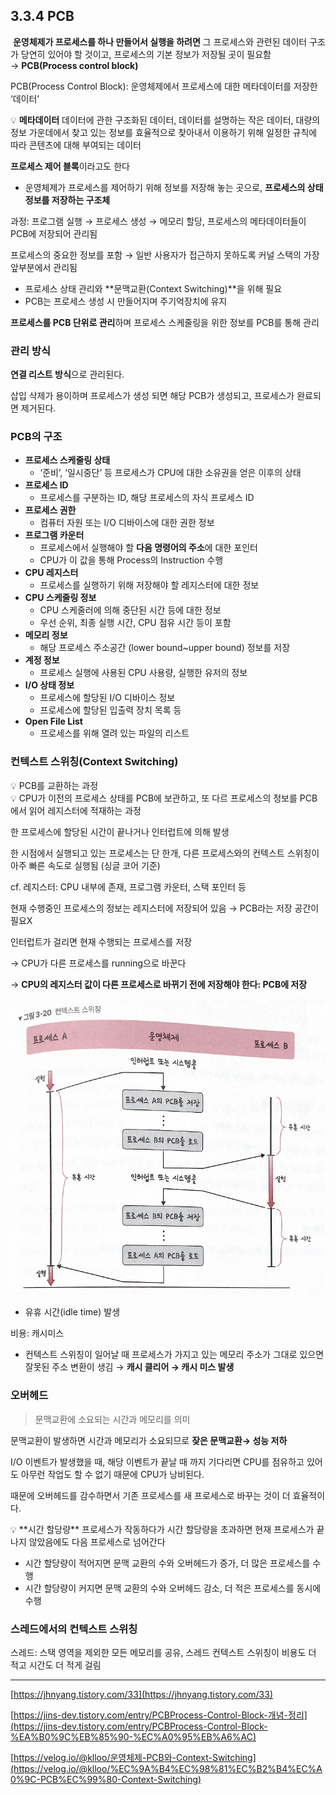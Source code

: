 
## 3.3.4 PCB

 **운영체제가 프로세스를 하나 만들어서 실행을 하려면** 그 프로세스와 관련된 데이터 구조가 당연히 있어야 할 것이고, 프로세스의 기본 정보가 저장될 곳이 필요함 → **PCB(Process control block)**

PCB(Process Control Block): 운영체제에서 프로세스에 대한 메타데이터를 저장한 ‘데이터’


💡  **메타데이터**
데이터에 관한 구조화된 데이터, 데이터를 설명하는 작은 데이터, 대량의 정보 가운데에서 찾고 있는 정보를 효율적으로 찾아내서 이용하기 위해 일정한 규칙에 따라 콘텐츠에 대해 부여되는 데이터



**프로세스 제어 블록**이라고도 한다

- 운영체제가 프로세스를 제어하기 위해 정보를 저장해 놓는 곳으로, **프로세스의 상태 정보를 저장하는 구조체**

과정: 프로그램 실행 → 프로세스 생성 → 메모리 할당, 프로세스의 메타데이터들이 PCB에 저장되어 관리됨

프로세스의 중요한 정보를 포함 → 일반 사용자가 접근하지 못하도록 커널 스택의 가장 앞부분에서 관리됨

- 프로세스 상태 관리와 **문맥교환(Context Switching)**을 위해 필요
- PCB는 프로세스 생성 시 만들어지며 주기억장치에 유지

**프로세스를 PCB 단위로 관리**하며 프로세스 스케줄링을 위한 정보를 PCB를 통해 관리

### 관리 방식

**연결 리스트 방식**으로 관리된다.

삽입 삭제가 용이하며 프로세스가 생성 되면 해당 PCB가 생성되고, 프로세스가 완료되면 제거된다.

### PCB의 구조

- **프로세스 스케줄링 상태**
    - ‘준비’, ‘일시중단’ 등 프로세스가 CPU에 대한 소유권을 얻은 이후의 상태
- **프로세스 ID**
    - 프로세스를 구분하는 ID, 해당 프로세스의 자식 프로세스 ID
- **프로세스 권한**
    - 컴퓨터 자원 또는 I/O 디바이스에 대한 권한 정보
- **프로그램 카운터**
    - 프로세스에서 실행해야 할 **다음 명령어의 주소**에 대한 포인터
    - CPU가 이 값을 통해 Process의 Instruction 수행
- **CPU 레지스터**
    - 프로세스를 실행하기 위해 저장해야 할 레지스터에 대한 정보
- **CPU 스케줄링 정보**
    - CPU 스케줄러에 의해 중단된 시간 등에 대한 정보
    - 우선 순위, 최종 실행 시간, CPU 점유 시간 등이 포함
- **********************메모리 정보**********************
    - 해당 프로세스 주소공간 (lower bound~upper bound) 정보를 저장
- **계정 정보**
    - 프로세스 실행에 사용된 CPU 사용량, 실행한 유저의 정보
- **I/O 상태 정보**
    - 프로세스에 할당된 I/O 디바이스 정보
    - 프로세스에 할당된 입출력 장치 목록 등
- **Open File List**
    - 프로세스를 위해 열려 있는 파일의 리스트

### 컨텍스트 스위칭(Context Switching)

<aside>
💡 PCB를 교환하는 과정

</aside>

<aside>
💡 CPU가 이전의 프로세스 상태를 PCB에 보관하고, 또 다르 프로세스의 정보를 PCB에서 읽어 레지스터에 적재하는 과정

</aside>

한 프로세스에 할당된 시간이 끝나거나 인터럽트에 의해 발생

한 시점에서 실행되고 있는 프로세스는 단 한개, 다른 프로세스와의 컨텍스트 스위칭이 아주 빠른 속도로 실행됨 (싱글 코어 기준)

cf. 레지스터: CPU 내부에 존재, 프로그램 카운터, 스택 포인터 등

현재 수행중인 프로세스의 정보는 레지스터에 저장되어 있음 → PCB라는 저장 공간이 필요X

인터럽트가 걸리면 현재 수행되는 프로세스를 저장 

→ CPU가 다른 프로세스를 running으로 바꾼다

→ **CPU의 레지스터 값이 다른 프로세스로 바뀌기 전에 저장해야 한다: PCB에 저장**

![9D141ABE-DED3-4BEF-B40F-136CB47C86D2.jpeg](./img/ch3.3.4_1.jpeg)

- 유휴 시간(idle time) 발생

비용: 캐시미스

- 컨텍스트 스위칭이 일어날 때 프로세스가 가지고 있는 메모리 주소가 그대로 있으면 잘못된 주소 변환이 생김 → **캐시 클리어 → 캐시 미스 발생**

### 오버헤드

> 문맥교환에 소요되는 시간과 메모리를 의미
> 

문맥교환이 발생하면 시간과 메모리가 소요되므로 **잦은 문맥교환→ 성능 저하**

I/O 이벤트가 발생했을 때, 해당 이벤트가 끝날 때 까지 기다리면 CPU를 점유하고 있어도 아무런 작업도 할 수 없기 때문에 CPU가 낭비된다.

때문에 오버헤드를 감수하면서 기존 프로세스를 새 프로세스로 바꾸는 것이 더 효율적이다.

<aside>
💡 **시간 할당량**
프로세스가 작동하다가 시간 할당량을 초과하면 현재 프로세스가 끝나지 않았음에도 다음 프로세스로 넘어간다

</aside>

- 시간 할당량이 적어지면 문맥 교환의 수와 오버헤드가 증가, 더 많은 프로세스를 수행
- 시간 할당량이 커지면 문맥 교환의 수와 오버헤드 감소, 더 적은 프로세스를 동시에 수행

### 스레드에서의 컨텍스트 스위칭

스레드: 스택 영역을 제외한 모든 메모리를 공유, 스레드 컨텍스트 스위칭이 비용도 더 적고 시간도 더 적게 걸림

---

[https://jhnyang.tistory.com/33](https://jhnyang.tistory.com/33)

[https://jins-dev.tistory.com/entry/PCBProcess-Control-Block-개념-정리](https://jins-dev.tistory.com/entry/PCBProcess-Control-Block-%EA%B0%9C%EB%85%90-%EC%A0%95%EB%A6%AC)

[https://velog.io/@klloo/운영체제-PCB와-Context-Switching](https://velog.io/@klloo/%EC%9A%B4%EC%98%81%EC%B2%B4%EC%A0%9C-PCB%EC%99%80-Context-Switching)

